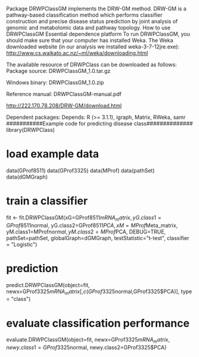 Package DRWPClassGM implements the DRW-GM method. DRW-GM is a pathway-based classification method which performs classifier construction and precise disease status prediction by joint analysis of genomic and metabolomic data and pathway topology.
How to use DRWPClassGM
Essential dependence platform
To run DRWPClassGM, you should make sure that your computer has installed Weka. The Weka downloaded website (in our analysis we installed weka-3-7-12jre.exe):
http://www.cs.waikato.ac.nz/~ml/weka/downloading.html

The available resource of DRWPClass can be downloaded as follows:
Package source:	DRWPClassGM_1.0.tar.gz 

Windows binary:	DRWPClassGM_1.0.zip 

Reference manual:	DRWPClassGM-manual.pdf 

http://222.170.78.208/DRW-GM/download.html

Dependent packages:
Depends: R (>= 3.1.1), igraph, Matrix, RWeka, samr
###########Example code for predicting disease class##############
library(DRWPClass)
# load example data
data(GProf8511)
data(GProf3325)
data(MProf)
data(pathSet)
data(dGMGraph)
# train a classifier
fit <- fit.DRWPClassGM(xG=GProf8511$mRNA_matrix, yG.class1=GProf8511$normal, yG.class2=GProf8511$PCA, xM=MProf$Meta_matrix, yM.class1=MProf$normal, yM.class2=MProf$PCA, DEBUG=TRUE, pathSet=pathSet, globalGraph=dGMGraph, testStatistic="t-test", classifier = "Logistic")
# prediction
predict.DRWPClassGM(object=fit, newx=GProf3325$mRNA_matrix[,c(GProf3325$normal,GProf3325$PCA)], type = "class")
# evaluate classification performance
evaluate.DRWPClassGM(object=fit, newx=GProf3325$mRNA_matrix, newy.class1=GProf3325$normal, newy.class2=GProf3325$PCA)
